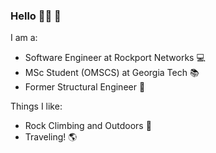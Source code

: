 ### Hello 🙋‍♂️ 🍁

I am a:
- Software Engineer at Rockport Networks :computer:
- MSc Student (OMSCS) at Georgia Tech :books:
- Former Structural Engineer :bridge_at_night:

Things I like:
- Rock Climbing and Outdoors :sunrise_over_mountains:
- Traveling! :earth_americas:

<!--
**emloughl/emloughl** is a ✨ _special_ ✨ repository because its `README.md` (this file) appears on your GitHub profile.

Here are some ideas to get you started:

- 🔭 I’m currently working on ...
- 🌱 I’m currently learning ...
- 👯 I’m looking to collaborate on ...
- 🤔 I’m looking for help with ...
- 💬 Ask me about ...
- 📫 How to reach me: ...
- 😄 Pronouns: ...
- ⚡ Fun fact: ...
-->
